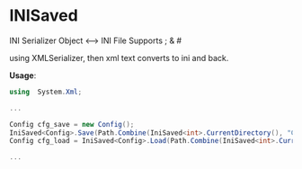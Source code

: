 # INISaved

INI Serializer Object <--> INI File
Supports ; & # 

using XMLSerializer, then xml text converts to ini and back.

**Usage**:
```C#
using  System.Xml;

...

Config cfg_save = new Config();
IniSaved<Config>.Save(Path.Combine(IniSaved<int>.CurrentDirectory(), "Config.ini"), cfg_save);
Config cfg_load = IniSaved<Config>.Load(Path.Combine(IniSaved<int>.CurrentDirectory(), "Config.ini"),);

...
```
